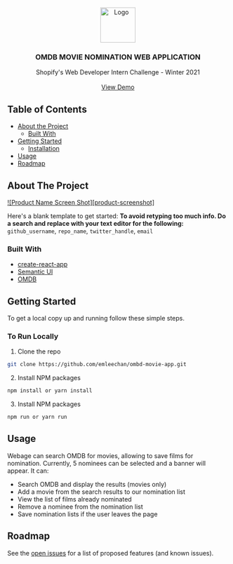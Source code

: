 <!--
*** Thanks for checking out this README Template. If you have a suggestion that would
*** make this better, please fork the repo and create a pull request or simply open
*** an issue with the tag "enhancement".
*** Thanks again! Now go create something AMAZING! :D
***
***
***
*** To avoid retyping too much info. Do a search and replace for the following:
*** github_username, repo_name, twitter_handle, email
-->

<!-- PROJECT SHIELDS -->
<!--
*** I'm using markdown "reference style" links for readability.
*** Reference links are enclosed in brackets [ ] instead of parentheses ( ).
*** See the bottom of this document for the declaration of the reference variables
*** for contributors-url, forks-url, etc. This is an optional, concise syntax you may use.
*** https://www.markdownguide.org/basic-syntax/#reference-style-links
-->

<!-- PROJECT LOGO -->
<br />
<p align="center">
  <a href="https://github.com/repo_name">
    <img src="images/logo.png" alt="Logo" width="80" height="80">
  </a>

  <h3 align="center">OMDB MOVIE NOMINATION WEB APPLICATION</h3>

  <p align="center">
    Shopify's Web Developer Intern Challenge - Winter 2021
    <br />
    <br />
    <a href="https://emleechan.github.io/ombd-movie-app/">View Demo</a>
  </p>
</p>



<!-- TABLE OF CONTENTS -->
## Table of Contents

* [About the Project](#about-the-project)
  * [Built With](#built-with)
* [Getting Started](#getting-started)
  * [Installation](#installation)
* [Usage](#usage)
* [Roadmap](#roadmap)



<!-- ABOUT THE PROJECT -->
## About The Project

[![Product Name Screen Shot][product-screenshot]](https://example.com)

Here's a blank template to get started:
**To avoid retyping too much info. Do a search and replace with your text editor for the following:**
`github_username`, `repo_name`, `twitter_handle`, `email`


### Built With

* [create-react-app](https://github.com/facebook/create-react-app)
* [Semantic UI](https://semantic-ui.com/)
* [OMDB](http://www.omdbapi.com/)


<!-- GETTING STARTED -->
## Getting Started

To get a local copy up and running follow these simple steps.


### To Run Locally

1. Clone the repo
```sh
git clone https://github.com/emleechan/ombd-movie-app.git
```
2. Install NPM packages
```sh
npm install or yarn install
```
3. Install NPM packages
```sh
npm run or yarn run
```


<!-- USAGE EXAMPLES -->
## Usage

Webage can search OMDB for movies, allowing to save films for nomination. Currently, 5 nominees can be selected and a banner will appear.
It can:

* Search OMDB and display the results (movies only)
* Add a movie from the search results to our nomination list
* View the list of films already nominated
* Remove a nominee from the nomination list
* Save nomination lists if the user leaves the page



<!-- ROADMAP -->
## Roadmap

See the [open issues](https://github.com/emleechan/ombd-movie-app/projects/1) for a list of proposed features (and known issues).




